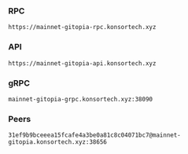### RPC
```
https://mainnet-gitopia-rpc.konsortech.xyz
```

### API
```
https://mainnet-gitopia-api.konsortech.xyz
```

### gRPC
```
mainnet-gitopia-grpc.konsortech.xyz:38090
```

### Peers
```
31ef9b9bceeea15fcafe4a3be0a81c8c04071bc7@mainnet-gitopia.konsortech.xyz:38656
```
